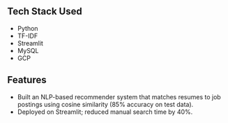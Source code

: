 ## Tech Stack Used
- Python
- TF-IDF
- Streamlit
- MySQL
- GCP

## Features
- Built an NLP-based recommender system that matches resumes to job postings using cosine similarity (85% accuracy on test data).
- Deployed on Streamlit; reduced manual search time by 40%.
